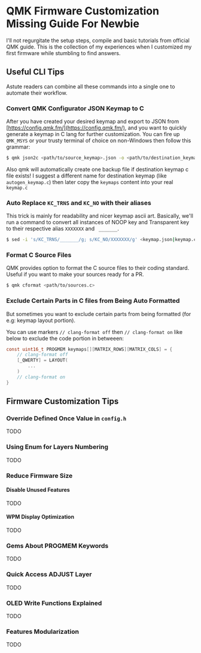 # QMK Firmware Customization Missing Guide For Newbie

I'll not regurgitate the setup steps, compile and basic tutorials from official QMK guide.
This is the collection of my experiences when I customized my first firmware while stumbling to find answers.

## Useful CLI Tips

Astute readers can combine all these commands into a single one to automate their workflow.

### Convert QMK Configurator JSON Keymap to C

After you have created your desired keymap and export to JSON from [https://config.qmk.fm/](https://config.qmk.fm/), and you want to quickly generate a keymap in C lang for further customization. You can fire up `QMK_MSYS` or your trusty terminal of choice on non-Windows then follow this grammar:

```bash
$ qmk json2c <path/to/source_keymap>.json -o <path/to/destination_keymap>.c
```

Also qmk will automatically create one backup file if destination keymap c file exists! I suggest a different name for destination keymap (like `autogen_keymap.c`) then later copy the `keymaps` content into your real `keymap.c`

### Auto Replace `KC_TRNS` and `KC_NO` with their aliases

This trick is mainly for readability and nicer keymap ascii art. Basically, we'll run a command to convert all instances of NOOP key and Transparent key to their respective alias `XXXXXXX` and ` _______`.

```bash
$ sed -i 's/KC_TRNS/_______/g; s/KC_NO/XXXXXXX/g' <keymap.json|keymap.c>
```

### Format C Source Files

QMK provides option to format the C source files to their coding standard. Useful if you want to make your sources ready for a PR.

```bash
$ qmk cformat <path/to/sources.c>
```

### Exclude Certain Parts in C files from Being Auto Formatted

But sometimes you want to exclude certain parts from being formatted (for e.g: keymap layout portion).

You can use markers `// clang-format off` then `// clang-format on` like below to exclude the code portion in betweeen:

```c
const uint16_t PROGMEM keymaps[][MATRIX_ROWS][MATRIX_COLS] = {
    // clang-format off
    [_QWERTY] = LAYOUT(
    	...
    )
    // clang-format on
}
```


## Firmware Customization Tips

### Override Defined Once Value in `config.h`
TODO

### Using Enum for Layers Numbering
TODO

### Reduce Firmware Size

#### Disable Unused Features
TODO

#### WPM Display Optimization
TODO

### Gems About PROGMEM Keywords
TODO

### Quick Access ADJUST Layer
TODO

### OLED Write Functions Explained
TODO

### Features Modularization
TODO

